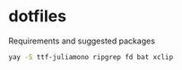 # dotfiles

Requirements and suggested packages

```bash
yay -S ttf-juliamono ripgrep fd bat xclip
```
